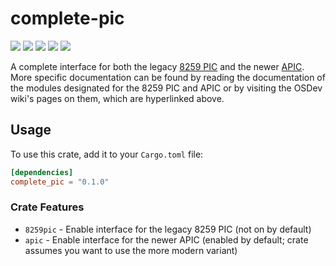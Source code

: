 # complete-pic

![](https://img.shields.io/github/actions/workflow/status/bindsdev/complete-pic/ci.yml?style=flat-square)
![](https://img.shields.io/crates/v/complete-pic?style=flat-square)
![](https://img.shields.io/crates/d/complete-pic?style=flat-square)
![](https://img.shields.io/crates/l/complete-pic?style=flat-square)
![](https://img.shields.io/docsrs/complete-pic)

A complete interface for both the legacy [8259 PIC](https://wiki.osdev.org/PIC) and the newer
[APIC](https://wiki.osdev.org/APIC). More specific documentation can be found by reading the documentation of the
modules designated for the 8259 PIC and APIC or by visiting the OSDev wiki's pages on them, which are hyperlinked above. 

## Usage
To use this crate, add it to your `Cargo.toml` file:
```toml
[dependencies]
complete_pic = "0.1.0"
```
   
### Crate Features
- `8259pic` - Enable interface for the legacy 8259 PIC (not on by default)
- `apic` - Enable interface for the newer APIC (enabled by default; crate assumes you want to use the more modern variant)

